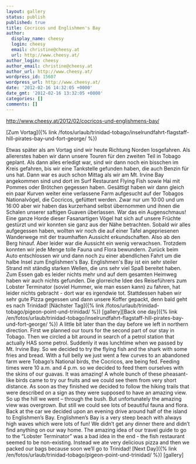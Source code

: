 ```yaml
---
layout: gallery
status: publish
published: true
title: Cocricos und Englishmen's Bay
author:
  display_name: cheesy
  login: cheesy
  email: christine@cheesy.at
  url: http://www.cheesy.at/
author_login: cheesy
author_email: christine@cheesy.at
author_url: http://www.cheesy.at/
wordpress_id: 15607
wordpress_url: http://www.cheesy.at/
date: '2012-02-16 14:32:05 +0000'
date_gmt: '2012-02-16 13:32:05 +0000'
categories: []
comments: []
---
```

http://www.cheesy.at/2012/02/cocricos-und-englishmens-bay/
<!--:de-->[Zum Vortag]({% link /fotos/urlaub/trinidad-tobago/inselrundfahrt-flagstaff-hill-pirates-bay-und-fort-george/ %})
Etwas später als am Vortag sind wir heute Richtung Norden losgefahren. Als allererstes haben wir dann unsere Touren für den zweiten Teil in Tobago geplant. Als dann alles erledigt war, sind wir dann noch ein bisschen im Kreis gefahren, bis wir eine Tankstelle gefunden haben, die auch Benzin für uns hat. Dann war es auch schon Mittag als wir am Mt. Irvine Bay angekommen sind und dort im Surf Restaurant Flying Fish sowie Hai mit Pommes oder Brötchen gegessen haben.
Gesättigt haben wir dann gleich ein paar Kurven weiter eine verlassene Farm aufgesucht auf der Tobagos Nationalvögel, die Cocricos, gefüttert werden. Zwar nur um 10:00 und um 16:00 aber wir haben das kurzerhand selbst übernommen und ihnen die Schalen unserer saftigen Guaven überlassen. War das ein Augenschmaus! Eine ganze Horde dieser Fasanartigen Vögel hat sich auf unsere Früchte gestürzt und wir konnten sie ganz aus der Nähe betrachten.
Sobald wir alles aufgegessen haben, wollten wir noch die auf einer Tafel angepriesenen Wanderwege mit der traumhaften Aussicht erkundschaften. Also ab den Berg hinauf. Aber leider war die Aussicht ein wenig verwachsen. Trotzdem konnten wir jede Menge tolle Fauna und Flora bewundern.
Zurück beim Auto entschlossen wir und dann noch zu einer abendlichen Fahrt um die halbe Insel zum Englishmen's Bay. Englishmen's Bay ist ein sehr steiler Strand mit ständig starken Wellen, die uns sehr viel Spaß bereitet haben.
Zum Essen gab es leider nichts mehr und auf dem gesamten Heimweg haben wir auch nichts gefunden. Die glorreiche Idee des Reiseführers zum Lobster Terminator (soviel Hummer, wie man essen kann) zu fahren, hat leider nichts gebracht - dort war es irgendwie tot. Stattdessen haben wir sehr gute Pizza gegessen und dann unsere Koffer gepackt, denn bald geht es nach Trinidad!
[Nächster Tag]({% link /fotos/urlaub/trinidad-tobago/pigeon-point-und-trinidad/ %})
[gallery]<!--:--><!--:en-->[Back one day]({% link /en/fotos/urlaub/trinidad-tobago/inselrundfahrt-flagstaff-hill-pirates-bay-und-fort-george/ %})
A little bit later than the day before we left in northern direction. First we planned our tours for the second part of our stay in Tobago. Then we circled a bit around in search of a petrol station that actually HAS some petrol. Suddenly it was lunchtime when we passed by Mt. Irvine Bay. So we decided to try the flying fish and the shark with some fries and bread.
With a full belly we just went a few curves to an abandoned farm were Tobago’s National birds, the Cocricos, are being fed. Feeding times were 10 a.m. and 4 p.m. so we decided to feed them ourselves with the skins of our guavas. It was amazing! A whole bunch of these pheasant-like birds came to try our fruits and we could see them from very short distance.
As soon as they finished we decided to follow the hiking trails that were described on a sign as they were supposed to have an amazing view. So up the hill we went – through the bush. But unfortunately the amazing view was overgrown. But still we could see lots of beautiful fauna and flora.
Back at the car we decided upon an evening drive around half of the island to Englishmen’s Bay. Englishmen’s Bay is a very steep beach with always high waves which were lots of fun!
We didn’t get any dinner there and didn’t find anything on our way home. The amazing idea of our travel guide to go to the “Lobster Terminator” was a bad idea in the end - the fish restaurant seemed to be non-existing. Instead we ate very delicious pizza and then we packed our bags because soon we’ll go to Trinidad!
[Next Day]({% link /en/fotos/urlaub/trinidad-tobago/pigeon-point-und-trinidad/ %})
[gallery]
<!--:-->
